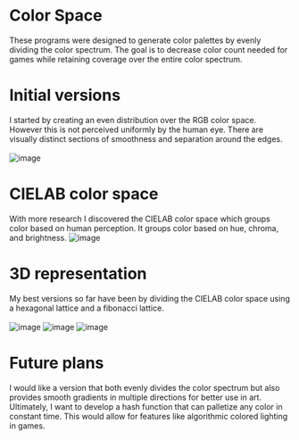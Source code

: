 # Color Space
These programs were designed to generate color palettes by evenly dividing the color spectrum. The goal is to decrease color count needed for games while retaining coverage over the entire color spectrum. 
# Initial versions
I started by creating an even distribution over the RGB color space. However this is not perceived uniformly by the human eye. There are visually distinct sections of smoothness and separation around the edges.
<br><br>
![image](https://github.com/user-attachments/assets/9d64204b-de6f-4de4-a8f0-dd7f8dffa543)
# CIELAB color space
With more research I discovered the CIELAB color space which groups color based on human perception. It groups color based on hue, chroma, and brightness.
![image](https://github.com/user-attachments/assets/007762f4-e44f-40d3-87a3-39f5e0e01880)
# 3D representation
My best versions so far have been by dividing the CIELAB color space using a hexagonal lattice and a fibonacci lattice.
<br><br>
![image](https://github.com/user-attachments/assets/7c85abb1-9807-4a68-bd01-61ac096d39d5)
![image](https://github.com/user-attachments/assets/285a2ee0-91b8-406e-8566-961bbe5f6662)
![image](https://github.com/user-attachments/assets/3890f6d8-367c-41c0-8925-831245f65caa)

# Future plans
I would like a version that both evenly divides the color spectrum but also provides smooth gradients in multiple directions for better use in art. Ultimately, I want to develop a hash function that can palletize any color in constant time. This would allow for features like algorithmic colored lighting in games. 
